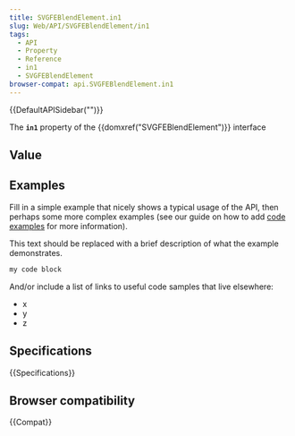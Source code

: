 ```yaml
---
title: SVGFEBlendElement.in1
slug: Web/API/SVGFEBlendElement/in1
tags:
  - API
  - Property
  - Reference
  - in1
  - SVGFEBlendElement
browser-compat: api.SVGFEBlendElement.in1
---
```

{{DefaultAPISidebar("")}}

The **`in1`** property of the {{domxref("SVGFEBlendElement")}} interface 

## Value



## Examples

Fill in a simple example that nicely shows a typical usage of the API, then perhaps some more complex examples (see our guide on how to add [code examples](/en-US/docs/MDN/Contribute/Structures/Code_examples) for more information).

This text should be replaced with a brief description of what the example demonstrates.

```js
my code block
```

And/or include a list of links to useful code samples that live elsewhere:

*   x
*   y
*   z

## Specifications

{{Specifications}}

## Browser compatibility

{{Compat}}


